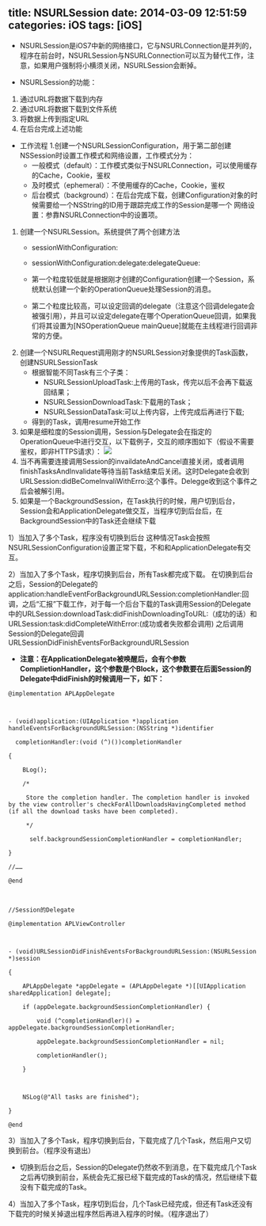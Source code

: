 title: NSURLSession
date: 2014-03-09 12:51:59
categories: iOS
tags: [iOS]
---
- NSURLSession是iOS7中新的网络接口，它与NSURLConnection是并列的，程序在前台时，NSURLSession与NSURLConnection可以互为替代工作，注意，如果用户强制将小横须关闭，NSURLSession会断掉。

- NSURLSession的功能：
1. 通过URL将数据下载到内存
2. 通过URL将数据下载到文件系统
3. 将数据上传到指定URL
4. 在后台完成上述功能

- 工作流程
1.创建一个NSURLSessionConfiguration，用于第二部创建NSSession时设置工作模式和网络设置，工作模式分为：
	+ 一般模式（default）：工作模式类似于NSURLConnection，可以使用缓存的Cache，Cookie，鉴权
	+ 及时模式（ephemeral）：不使用缓存的Cache，Cookie，鉴权
	+ 后台模式（background）：在后台完成下载，创建Configuration对象的时候需要给一个NSString的ID用于跟踪完成工作的Session是哪一个
网络设置：参靠NSURLConnection中的设置项。

1. 创建一个NSURLSession。系统提供了两个创建方法
	+ sessionWithConfiguration:
	+ sessionWithConfiguration:delegate:delegateQueue:

	+ 第一个粒度较低就是根据刚才创建的Configuration创建一个Session，系统默认创建一个新的OperationQueue处理Session的消息。
 
	+ 第二个粒度比较高，可以设定回调的delegate（注意这个回调delegate会被强引用），并且可以设定delegate在哪个OperationQueue回调，如果我们将其设置为[NSOperationQueue mainQueue]就能在主线程进行回调非常的方便。
2. 创建一个NSURLRequest调用刚才的NSURLSession对象提供的Task函数，创建NSURLSessionTask
	+ 根据智能不同Task有三个子类：
		- NSURLSessionUploadTask:上传用的Task，传完以后不会再下载返回结果；
		- NSURLSessionDownloadTask:下载用的Task；
		- NSURLSessionDataTask:可以上传内容，上传完成后再进行下载;
	+ 得到的Task，调用resume开始工作
3. 如果是细粒度的Session调用，Session与Delegate会在指定的OperationQueue中进行交互，以下载例子，交互的顺序图如下（假设不需要鉴权，即非HTTPS请求）：
![](https://github.com/zt1991616/blog/raw/master/Image/14030901.jpg)
4. 当不再需要连接调用Session的invaildateAndCancel直接关闭，或者调用finishTasksAndInvalidate等待当前Task结束后关闭。这时Delegate会收到URLSession:didBeComeInvaliWithErro:这个事件。Delegge收到这个事件之后会被解引用。
5. 如果是一个BackgroundSession，在Task执行的时候，用户切到后台，Session会和ApplicationDelegate做交互，当程序切到后台后，在BackgroundSession中的Task还会继续下载
    
1）当加入了多个Task，程序没有切换到后台
这种情况Task会按照NSURLSessionConfiguration设置正常下载，不和和ApplicationDelegate有交互。

2）当加入了多个Task，程序切换到后台，所有Task都完成下载。
在切换到后台之后，Session的Delegate的application:handleEventForBackgroundURLSession:completionHandler:回调，之后“汇报”下载工作，对于每一个后台下载的Task调用Session的Delegate中的URLSession:downloadTask:didFinishDownloadingToURL:（成功的话）和URLSession:task:didCompleteWithError:(成功或者失败都会调用)
之后调用Session的Delegate回调URLSessionDidFinishEventsForBackgroundURLSession
- **注意：在ApplicationDelegate被唤醒后，会有个参数ComplietionHandler，这个参数是个Block，这个参数要在后面Session的Delegate中didFinish的时候调用一下，如下：**

```
@implementation APLAppDelegate 
 
  
 
- (void)application:(UIApplication *)application handleEventsForBackgroundURLSession:(NSString *)identifier 
 
  completionHandler:(void (^)())completionHandler 
 
{ 
 
    BLog(); 
 
    /* 
 
     Store the completion handler. The completion handler is invoked by the view controller's checkForAllDownloadsHavingCompleted method (if all the download tasks have been completed). 
 
     */ 
 
      self.backgroundSessionCompletionHandler = completionHandler; 
 
} 
 
//…… 
 
@end 
 
  
 
//Session的Delegate 
 
@implementation APLViewController 
 
  
 
- (void)URLSessionDidFinishEventsForBackgroundURLSession:(NSURLSession *)session 
 
{ 
 
    APLAppDelegate *appDelegate = (APLAppDelegate *)[[UIApplication sharedApplication] delegate]; 
 
    if (appDelegate.backgroundSessionCompletionHandler) { 
 
        void (^completionHandler)() = appDelegate.backgroundSessionCompletionHandler; 
 
        appDelegate.backgroundSessionCompletionHandler = nil; 
 
        completionHandler(); 
 
    } 
 
  
 
    NSLog(@"All tasks are finished"); 
 
} 
 
@end 
```
3）当加入了多个Task，程序切换到后台，下载完成了几个Task，然后用户又切换到前台。（程序没有退出）
- 切换到后台之后，Session的Delegate仍然收不到消息，在下载完成几个Task之后再切换到前台，系统会先汇报已经下载完成的Task的情况，然后继续下载没有下载完成的Task。

4）当加入了多个Task，程序切到后台，几个Task已经完成，但还有Task还没有下载完的时候关掉退出程序然后再进入程序的时候。（程序退出了）

